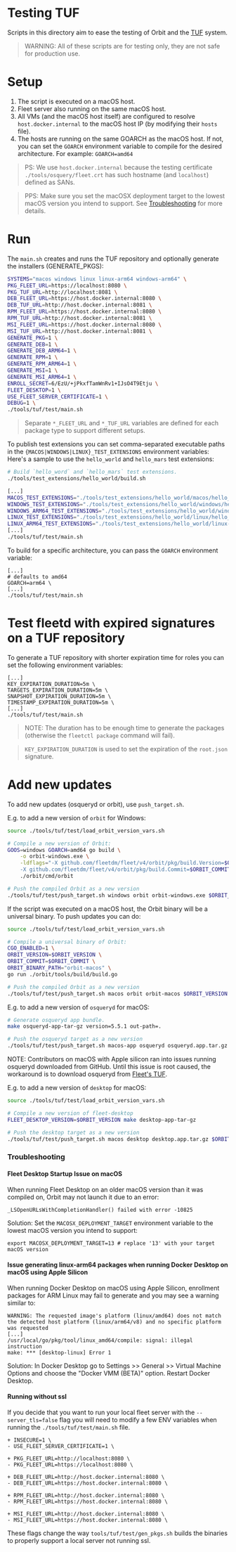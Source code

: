 # Testing TUF

Scripts in this directory aim to ease the testing of Orbit and the [TUF](https://theupdateframework.io/) system.

> WARNING: All of these scripts are for testing only, they are not safe for production use.

# Setup

1. The script is executed on a macOS host.
2. Fleet server also running on the same macOS host.
3. All VMs (and the macOS host itself) are configured to resolve `host.docker.internal` to the macOS host IP (by modifying their `hosts` file).
4. The hosts are running on the same GOARCH as the macOS host. If not, you can set the `GOARCH` environment variable to compile for the desired architecture. For example: `GOARCH=amd64`

> PS: We use `host.docker.internal` because the testing certificate `./tools/osquery/fleet.crt`
> has such hostname (and `localhost`) defined as SANs.

> PPS: Make sure you set the macOSX deployment target to the lowest macOS version you intend to support. See [Troubleshooting](#troubleshooting) for more details.

# Run

The `main.sh` creates and runs the TUF repository and optionally generate the installers (GENERATE_PKGS):
```sh
SYSTEMS="macos windows linux linux-arm64 windows-arm64" \
PKG_FLEET_URL=https://localhost:8080 \
PKG_TUF_URL=http://localhost:8081 \
DEB_FLEET_URL=https://host.docker.internal:8080 \
DEB_TUF_URL=http://host.docker.internal:8081 \
RPM_FLEET_URL=https://host.docker.internal:8080 \
RPM_TUF_URL=http://host.docker.internal:8081 \
MSI_FLEET_URL=https://host.docker.internal:8080 \
MSI_TUF_URL=http://host.docker.internal:8081 \
GENERATE_PKG=1 \
GENERATE_DEB=1 \
GENERATE_DEB_ARM64=1 \
GENERATE_RPM=1 \
GENERATE_RPM_ARM64=1 \
GENERATE_MSI=1 \
GENERATE_MSI_ARM64=1 \
ENROLL_SECRET=6/EzU/+jPkxfTamWnRv1+IJsO4T9Etju \
FLEET_DESKTOP=1 \
USE_FLEET_SERVER_CERTIFICATE=1 \
DEBUG=1 \
./tools/tuf/test/main.sh
```

> Separate `*_FLEET_URL` and `*_TUF_URL` variables are defined for each package type to support different setups.

To publish test extensions you can set comma-separated executable paths in the `{MACOS|WINDOWS|LINUX}_TEST_EXTENSIONS` environment variables:
Here's a sample to use the `hello_world` and `hello_mars` test extensions:
```sh
# Build `hello_word` and `hello_mars` test extensions.
./tools/test_extensions/hello_world/build.sh

[...]
MACOS_TEST_EXTENSIONS="./tools/test_extensions/hello_world/macos/hello_world_macos.ext,./tools/test_extensions/hello_world/macos/hello_mars_macos.ext" \
WINDOWS_TEST_EXTENSIONS="./tools/test_extensions/hello_world/windows/hello_world_windows.ext.exe,./tools/test_extensions/hello_world/windows/hello_mars_windows.ext.exe" \
WINDOWS_ARM64_TEST_EXTENSIONS="./tools/test_extensions/hello_world/windows-arm64/hello_world_windows_arm64.ext.exe,./tools/test_extensions/hello_world/windows-arm64/hello_mars_windows_arm64.ext.exe" \
LINUX_TEST_EXTENSIONS="./tools/test_extensions/hello_world/linux/hello_world_linux.ext,./tools/test_extensions/hello_world/linux/hello_mars_linux.ext" \
LINUX_ARM64_TEST_EXTENSIONS="./tools/test_extensions/hello_world/linux-arm64/hello_world_linux_arm64.ext,./tools/test_extensions/hello_world/linux-arm64/hello_mars_linux_arm64.ext" \
[...]
./tools/tuf/test/main.sh
```

To build for a specific architecture, you can pass the `GOARCH` environment variable:
``` shell
[...]
# defaults to amd64
GOARCH=arm64 \
[...]
./tools/tuf/test/main.sh
```

# Test fleetd with expired signatures on a TUF repository

To generate a TUF repository with shorter expiration time for roles you can set the following environment variables:
```shell
[...]
KEY_EXPIRATION_DURATION=5m \
TARGETS_EXPIRATION_DURATION=5m \
SNAPSHOT_EXPIRATION_DURATION=5m \
TIMESTAMP_EXPIRATION_DURATION=5m \
[...]
./tools/tuf/test/main.sh
```

> NOTE: The duration has to be enough time to generate the packages (otherwise the `fleetctl package` command will fail).

> `KEY_EXPIRATION_DURATION` is used to set the expiration of the `root.json` signature.

# Add new updates

To add new updates (osqueryd or orbit), use `push_target.sh`.

E.g. to add a new version of `orbit` for Windows:
```sh
source ./tools/tuf/test/load_orbit_version_vars.sh

# Compile a new version of Orbit:
GOOS=windows GOARCH=amd64 go build \
    -o orbit-windows.exe \
    -ldflags="-X github.com/fleetdm/fleet/v4/orbit/pkg/build.Version=$ORBIT_VERSION \
    -X github.com/fleetdm/fleet/v4/orbit/pkg/build.Commit=$ORBIT_COMMIT" \
    ./orbit/cmd/orbit

# Push the compiled Orbit as a new version
./tools/tuf/test/push_target.sh windows orbit orbit-windows.exe $ORBIT_VERSION
```

If the script was executed on a macOS host, the Orbit binary will be a universal binary. To push updates you can do:

```sh
source ./tools/tuf/test/load_orbit_version_vars.sh

# Compile a universal binary of Orbit:
CGO_ENABLED=1 \
ORBIT_VERSION=$ORBIT_VERSION \
ORBIT_COMMIT=$ORBIT_COMMIT \
ORBIT_BINARY_PATH="orbit-macos" \
go run ./orbit/tools/build/build.go

# Push the compiled Orbit as a new version
./tools/tuf/test/push_target.sh macos orbit orbit-macos $ORBIT_VERSION
```

E.g. to add a new version of `osqueryd` for macOS:
```sh
# Generate osqueryd app bundle.
make osqueryd-app-tar-gz version=5.5.1 out-path=.

# Push the osqueryd target as a new version
./tools/tuf/test/push_target.sh macos-app osqueryd osqueryd.app.tar.gz 5.5.1
```
NOTE: Contributors on macOS with Apple silicon ran into issues running osqueryd downloaded from GitHub. Until this issue is root caused, the workaround is to download osqueryd from [Fleet's TUF](https://updates.fleetdm.com/).

E.g. to add a new version of `desktop` for macOS:
```sh
source ./tools/tuf/test/load_orbit_version_vars.sh

# Compile a new version of fleet-desktop
FLEET_DESKTOP_VERSION=$ORBIT_VERSION make desktop-app-tar-gz

# Push the desktop target as a new version
./tools/tuf/test/push_target.sh macos desktop desktop.app.tar.gz $ORBIT_VERSION
```

### Troubleshooting

#### Fleet Desktop Startup Issue on macOS

When running Fleet Desktop on an older macOS version than it was compiled on, Orbit may not launch it due to an error:

```
_LSOpenURLsWithCompletionHandler() failed with error -10825
```

Solution: Set the `MACOSX_DEPLOYMENT_TARGET` environment variable to the lowest macOS version you intend to support:

```
export MACOSX_DEPLOYMENT_TARGET=13 # replace '13' with your target macOS version
```

#### Issue generating linux-arm64 packages when running Docker Desktop on macOS using Apple Silicon

When running Docker Desktop on macOS using Apple Silicon, enrollment packages for ARM Linux may fail to generate and you may see a warning similar to:

```
WARNING: The requested image's platform (linux/amd64) does not match the detected host platform (linux/arm64/v8) and no specific platform was requested
[...]
/usr/local/go/pkg/tool/linux_amd64/compile: signal: illegal instruction
make: *** [desktop-linux] Error 1
```

Solution: In Docker Desktop go to Settings >> General >> Virtual Machine Options and choose the "Docker VMM (BETA)" option. Restart Docker Desktop.

#### Running without ssl

If you decide that you want to run your local fleet server with the `--server_tls=false` flag you will need to modify a few ENV variables when running the `./tools/tuf/test/main.sh` file.

```
+ INSECURE=1 \
- USE_FLEET_SERVER_CERTIFICATE=1 \

+ PKG_FLEET_URL=http://localhost:8080 \
- PKG_FLEET_URL=https://localhost:8080 \

+ DEB_FLEET_URL=http://host.docker.internal:8080 \
- DEB_FLEET_URL=https://host.docker.internal:8080 \

+ RPM_FLEET_URL=http://host.docker.internal:8080 \
- RPM_FLEET_URL=https://host.docker.internal:8080 \

+ MSI_FLEET_URL=http://host.docker.internal:8080 \
- MSI_FLEET_URL=https://host.docker.internal:8080 \
```

These flags change the way `tools/tuf/test/gen_pkgs.sh` builds the binaries to properly support a local server not running ssl.